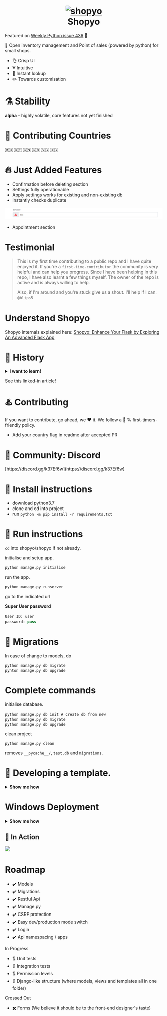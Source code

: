 <h1 align="center">
  <br>
  <a href="https://github.com/Abdur-rahmaanJ"><img src="https://github.com/Abdur-rahmaanJ/shopyo/blob/master/shopyo.png" alt="shopyo" width="300px" height="300px"></a>
  <br>
  Shopyo
  <br>
</h1>

Featured on [Weekly Python issue 436](https://newsletry.com/Home/Python%20Weekly/9a578693-14ba-47c5-8a8e-08d7b0139fe7) 🌟

🎁 Open inventory management  and Point of sales (powered by python) for small shops. 

- :ok_hand: Crisp UI
- :heartpulse: Intuitive
- :sparkler: Instant lookup
- :pencil2: Towards customisation

# ⚗️ Stability

**alpha** - highly volatile, core features not yet finished

# 💌 Contributing Countries

🇲🇺 🇩🇪 🇨🇳 🇬🇧 🇸🇬 🇺🇬

# 🔥 Just Added Features

- Confirmation before deleting section
- Settings fully operationable
- Apply settings works for existing and non-existing db
- Instantly checks duplicate

![](screenshots/shopyoduplicatecheck.png)

- Appointment section

# Testimonial

 >  This is my first time contributing to a public repo and I have quite enjoyed it. If you're a ``first-time-contributor`` the community is very helpful and can help you progress. Since I have been helping in this repo, I have also learnt a few things myself. The owner of the repo is active and is always willing to help.
>
> Also, if I'm around and you're stuck give us a shout. I'll help if I can. ``@blips5``


# Understand Shopyo

Shopyo internals explained here: [Shopyo: Enhance Your Flask by Exploring An Advanced Flask App](https://www.pythonmembers.club/2020/02/25/shopyo-enhance-your-flask-by-exploring-an-advanced-flask-app/)
  

# 📖 History

<details><summary><b>I want to learn!</b></summary>

Months ago, I was searching github for a point of sales solution that used Python. What bothered me was that many of the applications I found were not ideal. Some required Posgres with the expectation that a user would already have this installed, others had codebases that were a mess of spaghetti code, yet others were django-based accounting monsters ...

I decided to try making my own solution, modeled after a client request, I had once recived. I Made it flask-based with SQLalchemy and SQLite. You can instantly get started with no hassle, switching to something more powerful when you want to (since it uses an ORM)

For the UI, we used the latest, bootstrap4, fa5 and jq3. Interestingly enough, I had two shop owners try it and they were very impressed with the ease of use.

It is still in devolopment and supports instant lookup. Long story short, with some programming skills, you can solve some everyday problems. And yes, no cdn, all libs are bundled so that you can use it completely offline

</details>

See [this](https://www.linkedin.com/feed/update/urn:li:activity:6551367967978979328) linked-in article!

# ♨️ Contributing

If you want to contribute, go ahead, we ❤️ it. We follow a 💯 % first-timers-friendly policy.

- Add your country flag in readme after accepted PR

# 💬 Community: Discord
[https://discord.gg/k37Ef6w](https://discord.gg/k37Ef6w)

# 🔧 Install instructions

- download python3.7
- clone and cd into project
- run ```python -m pip install -r requirements.txt```

# 👟 Run instructions

``cd`` into shopyo/shopyo if not already.

initialise and setup app.

```python
python manage.py initialise
```

run the app.

```python
python manage.py runserver
```

go to the indicated url

**Super User password**

```python
User ID: user 
password: pass
```

# 🔩 Migrations

In case of change to models, do

```
python manage.py db migrate
pyhton manage.py db upgrade
```

# Complete commands

initialise database.

```
python manage.py db init # create db from new
python manage.py db migrate
python manage.py db upgrade
```

clean project

```
python manage.py clean
```

removes `__pycache__/`, `test.db` and `migrations`.


# :construction: Developing a template.

<details><summary><b>Show me how</b></summary>

Each landing page and subsection should contain the following headers.


``{% extends "base/main_base.html" %}`` //  extends the base.html file.

``{% set active_page = "sectionName" %}`` // sets the active section (change section name).



#### Create the main landing page of a new section in the template folder.

Inside the template folder create a folder named as you want

```
/template
    /base
    /<changeme> (swap <changeme> for section name).
        index.html
```

#### Create a subsection template.

Inside the template folder create a new file under the folder named same as the section.

```
/template 
    /base
    /section_name
        index.html
        anotherfile.html 
```

#### Create navigation elements for a new section.


Inside the template folder create a file named ``nav.html``.

```
/template
    /base
    /example_section_name
        index.html
        nav.html
```

In the  ```nav.html```  file elements for the navigation can be created.


#### To display the navagation elements.

Open the template ``/base`` folder and locate the ``nav_base.html``.

In the ``nav_bar_log([])`` array. Enter the section name last in the list.


```python3
{% set nav_bar_log = [
  ('section0'),
  ('section1'),
  ('new_section')
  ] %}

Now enter a new elif statement containing a reference to the _nav.html

    {% if active_page == nav_bar_log[0] %}
      {% include "section0/nav.html" %}
      
    {% elif active_page == nav_bar_log[1] %}
      {% include "section1/nav.html" %}

    {% elif active_page == nav_bar_log[2] %} <- - - Add 1 to index.
      {% include "new_section/nav.html" %}
```

Then the navagation elements will be displayed in the new section.

</details>



# Windows Deployment

<details><summary><b>Show me how</b></summary>

[youtube demo](https://youtu.be/fOUEyuMgZ0U)

</details>

## 🍳 In Action
![](shopyo_min.gif)

# Roadmap

- ✔️ Models
- ✔️ Migrations
- ✔️ Restful Api
- ✔️ Manage.py
- ✔️ CSRF protection
- ✔️ Easy dev/production mode switch
- ✔️ Login
- ✔️ Api namespacing / apps

In Progress

- 🔃 Unit tests
- 🔃 Integration tests
- 🔃 Permission levels
- 🔃 Django-like structure (where models, views and templates all in one  folder)

Crossed Out

- ✖️ Forms (We believe it should be to the front-end designer's taste)

